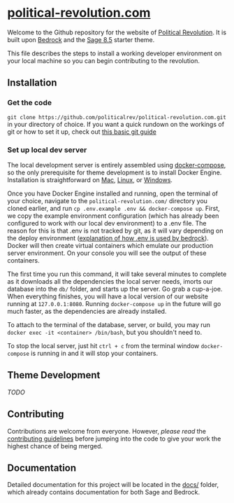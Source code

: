 # [political-revolution.com](https://github.com/politicalrev/wp.thepoliticalrev.org)

Welcome to the Github repository for the website of [Political Revolution](https://political-revolution.com). It is built upon [Bedrock](https://roots.io/bedrock/) and the [Sage 8.5](https://github.com/roots/sage/releases/latest) starter theme.

This file describes the steps to install a working developer environment on your local machine so you can begin contributing to the revolution.

## Installation

### Get the code

`git clone https://github.com/politicalrev/political-revolution.com.git` in your directory of choice. If you want a quick rundown on the workings of git or how to set it up, check out [this basic git guide](https://git-scm.com/book/en/v2/Git-Basics-Getting-a-Git-Repository)

### Set up local dev server

The local development server is entirely assembled using [docker-compose](https://docs.docker.com/compose/), so the only prerequisite for theme development is to install Docker Engine. Installation is straightforward on [Mac](https://docs.docker.com/engine/installation/mac/), [Linux](https://docs.docker.com/engine/installation/), or [Windows](https://docs.docker.com/engine/installation/windows/). 

Once you have Docker Engine installed and running, open the terminal of your choice, navigate to the `political-revolution.com/` directory you cloned earlier, and run `cp .env.example .env && docker-compose up`. First, we copy the example environment configuration (which has already been configured to work with our local dev environment) to a .env file. The reason for this is that .env is not tracked by git, as it will vary depending on the deploy environment ([explanation of how .env is used by bedrock](https://roots.io/bedrock/docs/environment-variables/)). Docker will then create virtual containers which emulate our production server environment. On your console you will see the output of these containers. 

The first time you run this command, it will take several minutes to complete as it downloads all the dependencies the local server needs, imorts our database into the `db/` folder, and starts up the server. Go grab a cup-a-joe. When everything finishes, you will have a local version of our website running at `127.0.0.1:8080`. Running `docker-compose up` in the future will go much faster, as the dependencies are already installed.

To attach to the terminal of the database, server, or build, you may run `docker exec -it <container> /bin/bash`, but you shouldn't need to.

To stop the local server, just hit `ctrl + c` from the terminal window `docker-compose` is running in and it will stop your containers.

## Theme Development

*TODO*

## Contributing

Contributions are welcome from everyone. However, *please read* the [contributing guidelines](https://github.com/politicalrev/wp.thepoliticalrev.org/blob/master/CONTRIBUTING.md) before
jumping into the code to give your work the highest chance of being merged.

## Documentation

Detailed documentation for this project will be located in the [docs/](https://github.com/politicalrev/wp.thepoliticalrev.org/tree/master/docs) folder, which already contains documentation for both Sage and Bedrock.

